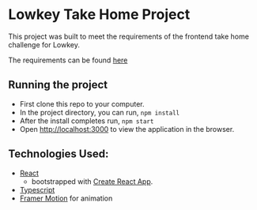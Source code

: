 # Lowkey Take Home Project

This project was built to meet the requirements of the frontend take home challenge for Lowkey.

The requirements can be found [here](https://lowkeygg.notion.site/Frontend-take-home-bba5ea69807940bdb0bf5864a27a230e)

## Running the project

- First clone this repo to your computer.
- In the project directory, you can run, `npm install`
- After the install completes run, `npm start`
- Open [http://localhost:3000](http://localhost:3000) to view the application in the browser.

## Technologies Used:

- [React](https://reactjs.org/)
  - bootstrapped with [Create React App](https://github.com/facebook/create-react-app).
- [Typescript](https://www.typescriptlang.org/docs/)
- [Framer Motion](https://www.framer.com/docs/) for animation

